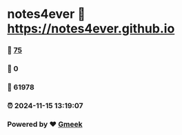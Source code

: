 # notes4ever :link: https://notes4ever.github.io 
### :page_facing_up: [75](https://notes4ever.github.io/tag.html) 
### :speech_balloon: 0 
### :hibiscus: 61978 
### :alarm_clock: 2024-11-15 13:19:07 
### Powered by :heart: [Gmeek](https://github.com/Meekdai/Gmeek)
